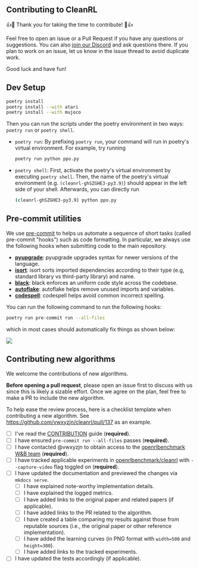## Contributing to CleanRL

👍🎉 Thank you for taking the time to contribute! 🎉👍

Feel free to open an issue or a Pull Request if you have any questions or suggestions. You can also [join our Discord](https://discord.gg/D6RCjA6sVT) and ask questions there. If you plan to work on an issue, let us know in the issue thread to avoid duplicate work.

Good luck and have fun!

## Dev Setup

```bash
poetry install
poetry install --with atari
poetry install --with mujoco
```

Then you can run the scripts under the poetry environment in two ways: `poetry run` or `poetry shell`. 

* `poetry run`:
    By prefixing `poetry run`, your command will run in poetry's virtual environment. For example, try running
    ```bash
    poetry run python ppo.py
    ```
* `poetry shell`:
    First, activate the poetry's virtual environment by executing `poetry shell`. Then, the name of the poetry's
    virtual environment (e.g. `(cleanrl-ghSZGHE3-py3.9)`) should appear in the left side of your shell.
    Afterwards, you can directly run
    ```bash
    (cleanrl-ghSZGHE3-py3.9) python ppo.py
    ```


## Pre-commit utilities

We use [pre-commit](https://pre-commit.com/) to helps us automate a sequence of short tasks (called pre-commit "hooks") such as code formatting. In particular, we always use the following hooks when submitting code to the main repository.

* [**pyupgrade**](https://github.com/asottile/pyupgrade): pyupgrade upgrades syntax for newer versions of the language. 
* [**isort**](https://github.com/PyCQA/isort): isort sorts imported dependencies according to their type (e.g, standard library vs third-party library) and name.
* [**black**](https://black.readthedocs.io/en/stable/): black enforces an uniform code style across the codebase.
* [**autoflake**](https://github.com/PyCQA/autoflake): autoflake helps remove unused imports and variables.
* [**codespell**](https://github.com/codespell-project/codespell): codespell helps avoid common incorrect spelling.

You can run the following command to run the following hooks:

```bash
poetry run pre-commit run --all-files
```

which in most cases should automatically fix things as shown below: 

![](static/pre-commit.png)

## Contributing new algorithms

We welcome the contributions of new algorithms.

**Before opening a pull request**, please open an issue first to discuss with us since this is likely a sizable effort. Once we agree on the plan, feel free to make a PR to include the new algorithm.

To help ease the review process, here is a checklist template when contributing a new algorithm. See https://github.com/vwxyzjn/cleanrl/pull/137 as an example.

- [ ] I've read the [CONTRIBUTION](https://github.com/vwxyzjn/cleanrl/blob/master/CONTRIBUTING.md) guide (**required**).
- [ ] I have ensured `pre-commit run --all-files` passes (**required**).
- [ ] I have contacted @vwxyzjn to obtain access to the [openrlbenchmark W&B team](https://wandb.ai/openrlbenchmark) (**required**).
- [ ] I have tracked applicable experiments in [openrlbenchmark/cleanrl](https://wandb.ai/openrlbenchmark/cleanrl) with `--capture-video` flag toggled on (**required**).
- [ ] I have updated the documentation and previewed the changes via `mkdocs serve`.
    - [ ] I have explained note-worthy implementation details.
    - [ ] I have explained the logged metrics.
    - [ ] I have added links to the original paper and related papers (if applicable).
    - [ ] I have added links to the PR related to the algorithm.
    - [ ] I have created a table comparing my results against those from reputable sources (i.e., the original paper or other reference implementation).
    - [ ] I have added the learning curves (in PNG format with `width=500` and `height=300`).
    - [ ] I have added links to the tracked experiments.
- [ ] I have updated the tests accordingly (if applicable).
